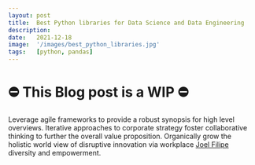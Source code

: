 ```yaml
---
layout: post
title:  Best Python libraries for Data Science and Data Engineering
description:
date:   2021-12-18
image:  '/images/best_python_libraries.jpg'
tags:   [python, pandas]
---
```


# ⛔️ ️This Blog post is a WIP ⛔️

Leverage agile frameworks to provide a robust synopsis for high level overviews. Iterative approaches to corporate strategy foster collaborative thinking to further the overall value proposition. Organically grow the holistic world view of disruptive innovation via workplace [Joel Filipe](https://unsplash.com/photos/4NZlogMPIp0) diversity and empowerment.

